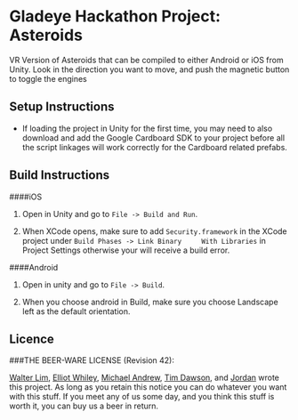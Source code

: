 # Gladeye Hackathon Project: Asteroids

VR Version of Asteroids that can be compiled to either Android or iOS from Unity.
Look in the direction you want to move, and push the magnetic button to toggle the engines


## Setup Instructions

*	If loading the project in Unity for the first time, you may need to also download and add the Google Cardboard SDK to your project before all the script linkages will work correctly for the Cardboard related prefabs.

## Build Instructions

####iOS

1.	Open in Unity and go to `File -> Build and Run`.

2.	When XCode opens, make sure to add `Security.framework` in the XCode project under `Build Phases -> Link Binary 	With Libraries` in Project Settings otherwise your will receive a build error.


####Android

1.  Open in unity and go to `File -> Build`.

2.  When you choose android in Build, make sure you choose Landscape left as the default orientation.

## Licence


###THE BEER-WARE LICENSE (Revision 42):

[Walter Lim](mailto:walter.lim@gladeye.co.nz), [Elliot Whiley](mailto:elliot.w@hotmail.com), [Michael Andrew](mailto:michael@uxvirtual.com), [Tim Dawson](mailto:Tim@ghost.st), and [Jordan](mailto:Jordan@ghost.st) wrote this project.  As long as you retain this notice you can do whatever you want with this stuff. If you meet any of us some day, and you think this stuff is worth it, you can buy us a beer in return.

